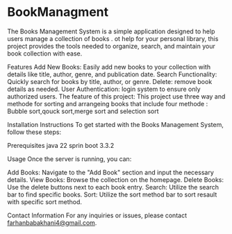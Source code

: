 # BookManagment

The Books Management System is a simple application designed to help users manage a collection of books . ot help for your personal library, this project provides the tools needed to organize, search, and maintain your book collection with ease. 

Features
Add New Books: Easily add new books to your collection with details like title, author, genre, and publication date.
Search Functionality: Quickly search for books by title, author, or genre.
Delete: remove book details as needed.
User Authentication: login system to ensure only authorized users.
The feature of this project: This project use three way and methode for sorting and arrangeing books that include four methode :
    Bubble sort,qouck sort,merge sort and selection sort


Installation Instructions
To get started with the Books Management System, follow these steps:

Prerequisites
java 22
sprin boot 3.3.2


Usage
Once the server is running, you can:

Add Books: Navigate to the "Add Book" section and input the necessary details.
View Books: Browse the collection on the homepage.
Delete Books: Use the delete buttons next to each book entry.
Search: Utilize the search bar to find specific books.
Sort: Utilize the sort method bar to sort resault with specific sort method.
    

Contact Information
For any inquiries or issues, please contact farhanbabakhani4@gmail.com.
 
